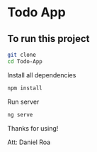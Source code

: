 # Todo App

## To run this project

```sh
git clone
cd Todo-App
```
Install all dependencies
```sh
npm install 
```
Run server
```sh
ng serve
```

Thanks for using!

Att: Daniel Roa
